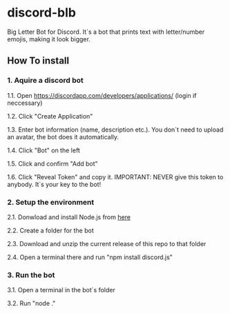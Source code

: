 # discord-blb
Big Letter Bot for Discord.
It´s a bot that prints text with letter/number emojis, making it look bigger.

## How To install
### 1. Aquire a discord bot
1.1. Open https://discordapp.com/developers/applications/ (login if neccessary)

1.2. Click "Create Application"

1.3. Enter bot information (name, description etc.). You don´t need to upload an avatar, the bot does it automatically.

1.4. Click "Bot" on the left

1.5. Click and confirm "Add bot"

1.6. Click "Reveal Token" and copy it. IMPORTANT: NEVER give this token to anybody. It´s your key to the bot!

### 2. Setup the environment
2.1. Donwload and install Node.js from [here](https://nodejs.org/en/download/ "Node.js download")

2.2. Create a folder for the bot

2.3. Download and unzip the current release of this repo to that folder

2.4. Open a terminal there and run "npm install discord.js"

### 3. Run the bot
3.1. Open a terminal in the bot´s folder

3.2. Run "node ."
